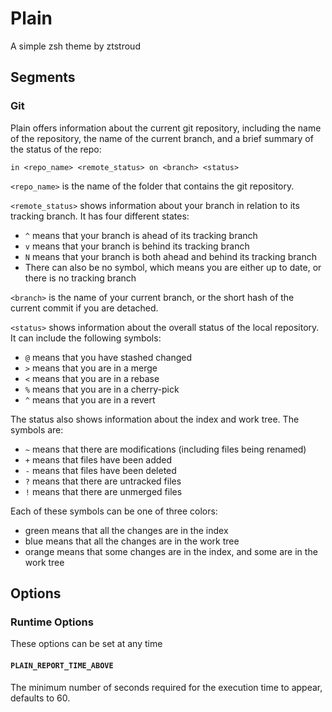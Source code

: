 # Plain
A simple zsh theme by ztstroud

## Segments
### Git
Plain offers information about the current git repository, including the name of the repository, the name of the current
branch, and a brief summary of the status of the repo:

`in <repo_name> <remote_status> on <branch> <status>`

`<repo_name>` is the name of the folder that contains the git repository.

`<remote_status>` shows information about your branch in relation to its tracking branch. It has four different states:
- `^` means that your branch is ahead of its tracking branch
- `v` means that your branch is behind its tracking branch
- `N` means that your branch is both ahead and behind its tracking branch
- There can also be no symbol, which means you are either up to date, or there is no tracking branch

`<branch>` is the name of your current branch, or the short hash of the current commit if you are detached.

`<status>` shows information about the overall status of the local repository. It can include the following symbols:
- `@` means that you have stashed changed
- `>` means that you are in a merge
- `<` means that you are in a rebase
- `%` means that you are in a cherry-pick
- `^` means that you are in a revert

The status also shows information about the index and work tree. The symbols are:
- `~` means that there are modifications (including files being renamed)
- `+` means that files have been added
- `-` means that files have been deleted
- `?` means that there are untracked files
- `!` means that there are unmerged files

Each of these symbols can be one of three colors:
- green means that all the changes are in the index
- blue means that all the changes are in the work tree
- orange means that some changes are in the index, and some are in the work tree

## Options
### Runtime Options
These options can be set at any time

#### `PLAIN_REPORT_TIME_ABOVE`
The minimum number of seconds required for the execution time to appear, defaults to 60.

